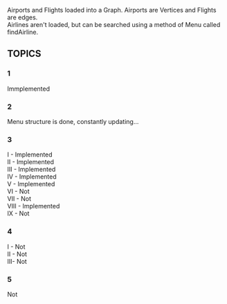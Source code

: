 
Airports and Flights loaded into a Graph. Airports are Vertices and Flights are edges.  
Airlines aren't loaded, but can be searched using a method of Menu called findAirline.

##     TOPICS
### 1 
Immplemented  
### 2
Menu structure is done, constantly updating...  
### 3
I - Implemented <br />
II - Implemented <br />
III - Implemented <br />
IV - Implemented <br />
V - Implemented <br />
VI - Not  
VII - Not    
VIII - Implemented  
IX - Not    
### 4
I - Not    
II - Not    
III- Not      
### 5
Not  

